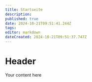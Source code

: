 ```yaml
---
title: Startseite
description: 
published: true
date: 2024-10-21T09:51:41.244Z
tags: 
editor: markdown
dateCreated: 2024-10-21T09:51:37.747Z
---
```


# Header
Your content here
